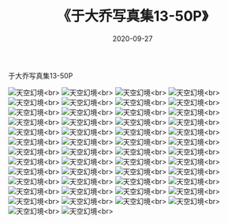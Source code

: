 ﻿---
layout: post
title: 《于大乔写真集13-50P》
date: 2020-09-27
img: http://photo.orgx.cf/性感/2020/于大乔写真集13-50P/000.jpg
tags: [美女,性感,泳衣]
---

于大乔写真集13-50P



![天空幻境](http://photo.orgx.cf/性感/2020/于大乔写真集13-50P/001.jpg''天空幻境'')<br>
![天空幻境](http://photo.orgx.cf/性感/2020/于大乔写真集13-50P/002.jpg''天空幻境'')<br>
![天空幻境](http://photo.orgx.cf/性感/2020/于大乔写真集13-50P/003.jpg''天空幻境'')<br>
![天空幻境](http://photo.orgx.cf/性感/2020/于大乔写真集13-50P/004.jpg''天空幻境'')<br>
![天空幻境](http://photo.orgx.cf/性感/2020/于大乔写真集13-50P/005.jpg''天空幻境'')<br>
![天空幻境](http://photo.orgx.cf/性感/2020/于大乔写真集13-50P/006.jpg''天空幻境'')<br>
![天空幻境](http://photo.orgx.cf/性感/2020/于大乔写真集13-50P/007.jpg''天空幻境'')<br>
![天空幻境](http://photo.orgx.cf/性感/2020/于大乔写真集13-50P/008.jpg''天空幻境'')<br>
![天空幻境](http://photo.orgx.cf/性感/2020/于大乔写真集13-50P/009.jpg''天空幻境'')<br>
![天空幻境](http://photo.orgx.cf/性感/2020/于大乔写真集13-50P/010.jpg''天空幻境'')<br>
![天空幻境](http://photo.orgx.cf/性感/2020/于大乔写真集13-50P/011.jpg''天空幻境'')<br>
![天空幻境](http://photo.orgx.cf/性感/2020/于大乔写真集13-50P/012.jpg''天空幻境'')<br>
![天空幻境](http://photo.orgx.cf/性感/2020/于大乔写真集13-50P/013.jpg''天空幻境'')<br>
![天空幻境](http://photo.orgx.cf/性感/2020/于大乔写真集13-50P/014.jpg''天空幻境'')<br>
![天空幻境](http://photo.orgx.cf/性感/2020/于大乔写真集13-50P/015.jpg''天空幻境'')<br>
![天空幻境](http://photo.orgx.cf/性感/2020/于大乔写真集13-50P/016.jpg''天空幻境'')<br>
![天空幻境](http://photo.orgx.cf/性感/2020/于大乔写真集13-50P/017.jpg''天空幻境'')<br>
![天空幻境](http://photo.orgx.cf/性感/2020/于大乔写真集13-50P/018.jpg''天空幻境'')<br>
![天空幻境](http://photo.orgx.cf/性感/2020/于大乔写真集13-50P/019.jpg''天空幻境'')<br>
![天空幻境](http://photo.orgx.cf/性感/2020/于大乔写真集13-50P/020.jpg''天空幻境'')<br>
![天空幻境](http://photo.orgx.cf/性感/2020/于大乔写真集13-50P/021.jpg''天空幻境'')<br>
![天空幻境](http://photo.orgx.cf/性感/2020/于大乔写真集13-50P/022.jpg''天空幻境'')<br>
![天空幻境](http://photo.orgx.cf/性感/2020/于大乔写真集13-50P/023.jpg''天空幻境'')<br>
![天空幻境](http://photo.orgx.cf/性感/2020/于大乔写真集13-50P/024.jpg''天空幻境'')<br>
![天空幻境](http://photo.orgx.cf/性感/2020/于大乔写真集13-50P/025.jpg''天空幻境'')<br>
![天空幻境](http://photo.orgx.cf/性感/2020/于大乔写真集13-50P/026.jpg''天空幻境'')<br>
![天空幻境](http://photo.orgx.cf/性感/2020/于大乔写真集13-50P/027.jpg''天空幻境'')<br>
![天空幻境](http://photo.orgx.cf/性感/2020/于大乔写真集13-50P/028.jpg''天空幻境'')<br>
![天空幻境](http://photo.orgx.cf/性感/2020/于大乔写真集13-50P/029.jpg''天空幻境'')<br>
![天空幻境](http://photo.orgx.cf/性感/2020/于大乔写真集13-50P/030.jpg''天空幻境'')<br>
![天空幻境](http://photo.orgx.cf/性感/2020/于大乔写真集13-50P/031.jpg''天空幻境'')<br>
![天空幻境](http://photo.orgx.cf/性感/2020/于大乔写真集13-50P/032.jpg''天空幻境'')<br>
![天空幻境](http://photo.orgx.cf/性感/2020/于大乔写真集13-50P/033.jpg''天空幻境'')<br>
![天空幻境](http://photo.orgx.cf/性感/2020/于大乔写真集13-50P/034.jpg''天空幻境'')<br>
![天空幻境](http://photo.orgx.cf/性感/2020/于大乔写真集13-50P/035.jpg''天空幻境'')<br>
![天空幻境](http://photo.orgx.cf/性感/2020/于大乔写真集13-50P/036.jpg''天空幻境'')<br>
![天空幻境](http://photo.orgx.cf/性感/2020/于大乔写真集13-50P/037.jpg''天空幻境'')<br>
![天空幻境](http://photo.orgx.cf/性感/2020/于大乔写真集13-50P/038.jpg''天空幻境'')<br>
![天空幻境](http://photo.orgx.cf/性感/2020/于大乔写真集13-50P/039.jpg''天空幻境'')<br>
![天空幻境](http://photo.orgx.cf/性感/2020/于大乔写真集13-50P/040.jpg''天空幻境'')<br>
![天空幻境](http://photo.orgx.cf/性感/2020/于大乔写真集13-50P/041.jpg''天空幻境'')<br>
![天空幻境](http://photo.orgx.cf/性感/2020/于大乔写真集13-50P/042.jpg''天空幻境'')<br>
![天空幻境](http://photo.orgx.cf/性感/2020/于大乔写真集13-50P/043.jpg''天空幻境'')<br>
![天空幻境](http://photo.orgx.cf/性感/2020/于大乔写真集13-50P/044.jpg''天空幻境'')<br>
![天空幻境](http://photo.orgx.cf/性感/2020/于大乔写真集13-50P/045.jpg''天空幻境'')<br>
![天空幻境](http://photo.orgx.cf/性感/2020/于大乔写真集13-50P/046.jpg''天空幻境'')<br>
![天空幻境](http://photo.orgx.cf/性感/2020/于大乔写真集13-50P/047.jpg''天空幻境'')<br>
![天空幻境](http://photo.orgx.cf/性感/2020/于大乔写真集13-50P/048.jpg''天空幻境'')<br>
![天空幻境](http://photo.orgx.cf/性感/2020/于大乔写真集13-50P/049.jpg''天空幻境'')<br>
![天空幻境](http://photo.orgx.cf/性感/2020/于大乔写真集13-50P/050.jpg''天空幻境'')<br>